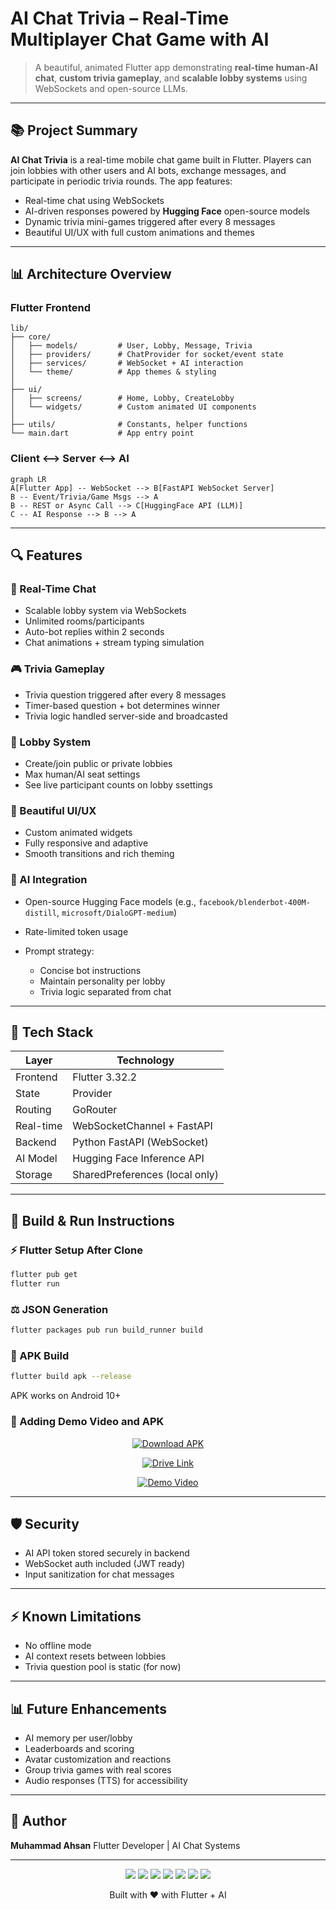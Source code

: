 # AI Chat Trivia – Real-Time Multiplayer Chat Game with AI

> A beautiful, animated Flutter app demonstrating **real-time human-AI chat**, **custom trivia gameplay**, and **scalable lobby systems** using WebSockets and open-source LLMs.

---

## 📚 Project Summary

**AI Chat Trivia** is a real-time mobile chat game built in Flutter. Players can join lobbies with other users and AI bots, exchange messages, and participate in periodic trivia rounds. The app features:

* Real-time chat using WebSockets
* AI-driven responses powered by **Hugging Face** open-source models
* Dynamic trivia mini-games triggered after every 8 messages
* Beautiful UI/UX with full custom animations and themes


---

## 📊 Architecture Overview

### Flutter Frontend

```
lib/
├── core/
│   ├── models/         # User, Lobby, Message, Trivia
│   ├── providers/      # ChatProvider for socket/event state
│   ├── services/       # WebSocket + AI interaction
│   └── theme/          # App themes & styling
│
├── ui/
│   ├── screens/        # Home, Lobby, CreateLobby
│   └── widgets/        # Custom animated UI components
│
├── utils/              # Constants, helper functions
└── main.dart           # App entry point
```

### Client <--> Server <--> AI

```
graph LR
A[Flutter App] -- WebSocket --> B[FastAPI WebSocket Server]
B -- Event/Trivia/Game Msgs --> A
B -- REST or Async Call --> C[HuggingFace API (LLM)]
C -- AI Response --> B --> A
```

---

## 🔍 Features

### 🚀 Real-Time Chat

* Scalable lobby system via WebSockets
* Unlimited rooms/participants
* Auto-bot replies within 2 seconds
* Chat animations + stream typing simulation

### 🎮 Trivia Gameplay

* Trivia question triggered after every 8 messages
* Timer-based question + bot determines winner
* Trivia logic handled server-side and broadcasted

### 🔖 Lobby System

* Create/join public or private lobbies
* Max human/AI seat settings
* See live participant counts on lobby ssettings

### 🎨 Beautiful UI/UX

* Custom animated widgets
* Fully responsive and adaptive
* Smooth transitions and rich theming

### 🤖 AI Integration

* Open-source Hugging Face models (e.g., `facebook/blenderbot-400M-distill`, `microsoft/DialoGPT-medium`)
* Rate-limited token usage
* Prompt strategy:

  * Concise bot instructions
  * Maintain personality per lobby
  * Trivia logic separated from chat

---

## 🔧 Tech Stack

| Layer     | Technology                     |
| --------- | ------------------------------ |
| Frontend  | Flutter 3.32.2                  |
| State     | Provider                       |
| Routing   | GoRouter                       |
| Real-time | WebSocketChannel + FastAPI     |
| Backend   | Python FastAPI (WebSocket)     |
| AI Model  | Hugging Face Inference API     |
| Storage   | SharedPreferences (local only) |

---

## 🔄 Build & Run Instructions

### ⚡ Flutter Setup After Clone

```bash
flutter pub get
flutter run
```

### ⚖️ JSON Generation

```bash
flutter packages pub run build_runner build
```

### 📄 APK Build

```bash
flutter build apk --release
```

APK works on Android 10+

### 📎 Adding Demo Video and APK



<p align="center">
  <a href="./ai_chat_game.apk">
    <img src="https://img.shields.io/badge/Download-APK-blue?style=for-the-badge" alt="Download APK"/>
  </a>
</p>

<p align="center">
  <a href="https://drive.google.com/file/d/1iFilwjoqCSxOWQfA46M4jKCBTAZn33jP/view?usp=drive_link">
    <img src="https://img.shields.io/badge/Alternate%20Download-Google%20Drive-brightgreen?style=for-the-badge" alt="Drive Link"/>
  </a>
</p>

<p align="center">
  <a href="https://drive.google.com/file/d/1Vm1u51dXvkR-Zrqbv-osoIhOXxpGd94E/view?usp=sharing">
    <img src="https://img.shields.io/badge/Watch-Demo%20Video-red?style=for-the-badge&logo=youtube" alt="Demo Video"/>
  </a>
</p>

---

## 🛡️ Security

* AI API token stored securely in backend
* WebSocket auth included (JWT ready)
* Input sanitization for chat messages

---

## ⚡ Known Limitations

* No offline mode
* AI context resets between lobbies
* Trivia question pool is static (for now)

---

## 📊 Future Enhancements

* AI memory per user/lobby
* Leaderboards and scoring
* Avatar customization and reactions
* Group trivia games with real scores
* Audio responses (TTS) for accessibility


---

## 🙏 Author

**Muhammad Ahsan**
Flutter Developer | AI Chat Systems 

---



<p align="center">
  <a href="https://flutter.dev" target="_blank"><img src="https://img.shields.io/badge/Flutter-3.32.2-blue?style=for-the-badge&logo=flutter&logoColor=white"/></a>
  <a href="https://fastapi.tiangolo.com/" target="_blank"><img src="https://img.shields.io/badge/FastAPI-Python-009688?style=for-the-badge&logo=fastapi&logoColor=white"/></a>
  <a href="https://pub.dev/packages/web_socket_channel" target="_blank"><img src="https://img.shields.io/badge/WebSockets-RealTime-ff69b4?style=for-the-badge&logo=websocket&logoColor=white"/></a>
  <a href="https://huggingface.co/" target="_blank"><img src="https://img.shields.io/badge/HuggingFace-LLM-yellow?style=for-the-badge&logo=huggingface&logoColor=black"/></a>
  <a href="https://pub.dev/packages/provider" target="_blank"><img src="https://img.shields.io/badge/Provider-StateManagement-purple?style=for-the-badge&logo=provider&logoColor=white"/></a>
  <a href="https://pub.dev/packages/go_router" target="_blank"><img src="https://img.shields.io/badge/GoRouter-Routing-ff6f00?style=for-the-badge&logo=flutter&logoColor=white"/></a>
  <a href="https://pub.dev/packages/shared_preferences" target="_blank"><img src="https://img.shields.io/badge/SharedPrefs-Storage-4caf50?style=for-the-badge&logo=google&logoColor=white"/></a>
</p>
    
    
<p align="center">Built with ❤️ with Flutter + AI 
</p>